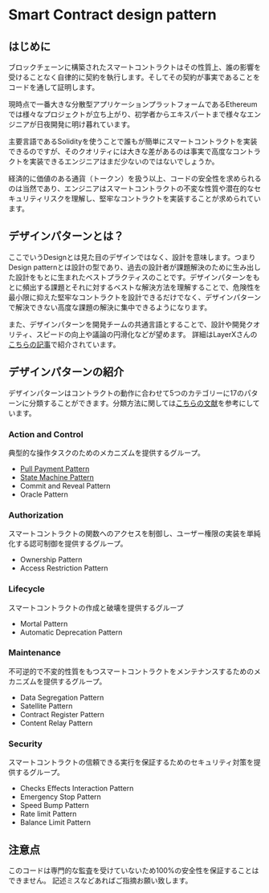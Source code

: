 # Smart Contract design pattern

## はじめに
ブロックチェーンに構築されたスマートコントラクトはその性質上、誰の影響を受けることなく自律的に契約を執行します。そしてその契約が事実であることをコードを通して証明します。

現時点で一番大きな分散型アプリケーションプラットフォームであるEthereumでは様々なプロジェクトが立ち上がり、初学者からエキスパートまで様々なエンジニアが日夜開発に明け暮れています。

主要言語であるSolidityを使うことで誰もが簡単にスマートコントラクトを実装できるのですが、そのクオリティには大きな差があるのは事実で高度なコントラクトを実装できるエンジニアはまだ少ないのではないでしょうか。

経済的に価値のある通貨（トークン）を扱う以上、コードの安全性を求められるのは当然であり、エンジニアはスマートコントラクトの不変な性質や潜在的なセキュリティリスクを理解し、堅牢なコントラクトを実装することが求められています。

## デザインパターンとは？
ここでいうDesignとは見た目のデザインではなく、設計を意味します。つまりDesign patternとは設計の型であり、過去の設計者が課題解決のために生み出した設計をもとに生まれたベストプラクティスのことです。デザインパターンをもとに頻出する課題とそれに対するベストな解決方法を理解することで、危険性を最小限に抑えた堅牢なコントラクトを設計できるだけでなく、デザインパターンで解決できない高度な課題の解決に集中できるようになります。

また、デザインパターンを開発チームの共通言語とすることで、設計や開発クオリティ、スピードの向上や議論の円滑化などが望めます。
詳細はLayerXさんの[こちらの記事](https://medium.com/layerx-jp/smart-contract-design-pattern-34a6401fe743)で紹介されています。

## デザインパターンの紹介
デザインパターンはコントラクトの動作に合わせて5つのカテゴリーに17のパターンに分類することができます。分類方法に関しては[こちらの文献](https://eprints.cs.univie.ac.at/5665/1/bare_conf.pdf)を参考にしています。

### Action and Control
典型的な操作タスクのためのメカニズムを提供するグループ。
- [Pull Payment Pattern](https://medium.com/@tomoyaishida/%E5%AE%89%E5%85%A8%E3%81%AA%E3%82%B9%E3%83%9E%E3%83%BC%E3%83%88%E3%82%B3%E3%83%B3%E3%83%88%E3%83%A9%E3%82%AF%E3%83%88%E3%82%92%E6%A7%8B%E7%AF%89%E3%81%99%E3%82%8B%E3%81%9F%E3%82%81%E3%81%AE%E3%83%87%E3%82%B6%E3%82%A4%E3%83%B3%E3%83%91%E3%82%BF%E3%83%BC%E3%83%B3%E5%85%A5%E9%96%80-3fc215a21eb3)
- [State Machine Pattern](https://medium.com/@tomoyaishida/%E5%AE%89%E5%85%A8%E3%81%AA%E3%82%B9%E3%83%9E%E3%83%BC%E3%83%88%E3%82%B3%E3%83%B3%E3%83%88%E3%83%A9%E3%82%AF%E3%83%88%E3%82%92%E6%A7%8B%E7%AF%89%E3%81%99%E3%82%8B%E3%81%9F%E3%82%81%E3%81%AE%E3%83%87%E3%82%B6%E3%82%A4%E3%83%B3%E3%83%91%E3%82%BF%E3%83%BC%E3%83%B3%E5%85%A5%E9%96%80-3fc215a21eb3)
- Commit and Reveal Pattern
- Oracle Pattern

### Authorization
スマートコントラクトの関数へのアクセスを制御し、ユーザー権限の実装を単純化する認可制御を提供するグループ。
- Ownership Pattern
- Access Restriction Pattern

### Lifecycle
スマートコントラクトの作成と破壊を提供するグループ
- Mortal Pattern
- Automatic Deprecation Pattern

### Maintenance
不可逆的で不変的性質をもつスマートコントラクトをメンテナンスするためのメカニズムを提供するグループ。
- Data Segregation Pattern
- Satellite Pattern
- Contract Register Pattern
- Content Relay Pattern

### Security
スマートコントラクトの信頼できる実行を保証するためのセキュリティ対策を提供するグループ。
- Checks Effects Interaction Pattern
- Emergency Stop Pattern
- Speed Bump Pattern
- Rate limit Pattern
- Balance Limit Pattern

## 注意点
このコードは専門的な監査を受けていないため100%の安全性を保証することはできません。
記述ミスなどあればご指摘お願い致します。
